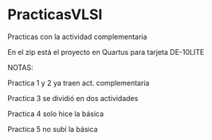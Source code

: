 # PracticasVLSI
Practicas con la actividad complementaria

En el zip está el proyecto en Quartus para tarjeta DE-10LITE

NOTAS:

Practica 1 y 2 ya traen act. complementaria

Practica 3 se dividió en dos actividades

Practica 4 solo hice la básica

Practica 5 no subí la básica
